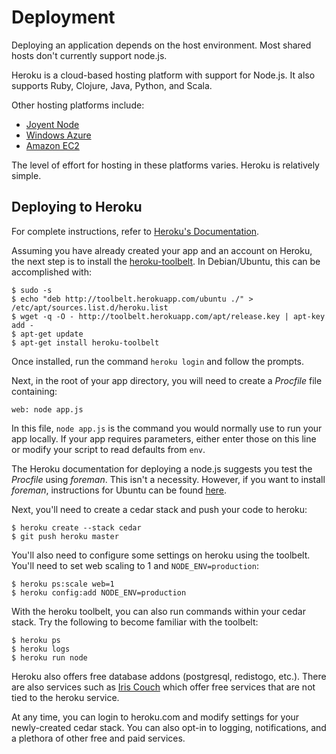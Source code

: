 # Deployment

Deploying an application depends on the host environment. Most shared hosts don't currently support node.js.

Heroku is a cloud-based hosting platform with support for Node.js.  It also supports Ruby, Clojure, Java, Python, and Scala.

Other hosting platforms include:  
  * [Joyent Node](https://no.de)  
  * [Windows Azure](http://www.windowsazure.com/en-us/develop/nodejs/tutorials/getting-started/)  
  * [Amazon EC2](http://aws.amazon.com/ec2/)  

The level of effort for hosting in these platforms varies.  Heroku is relatively simple.

## Deploying to Heroku

For complete instructions, refer to [Heroku's Documentation](http://devcenter.heroku.com/articles/node-js).

Assuming you have already created your app and an account on Heroku, the next step is to install the [heroku-toolbelt](http://toolbelt.herokuapp.com/linux/readme). In Debian/Ubuntu, this can be accomplished with:  

    $ sudo -s
    $ echo "deb http://toolbelt.herokuapp.com/ubuntu ./" > /etc/apt/sources.list.d/heroku.list
    $ wget -q -O - http://toolbelt.herokuapp.com/apt/release.key | apt-key add -
    $ apt-get update
    $ apt-get install heroku-toolbelt

Once installed, run the command `heroku login` and follow the prompts.

Next, in the root of your app directory, you will need to create a _Procfile_ file containing:

    web: node app.js

In this file, `node app.js` is the command you would normally use to run your app locally.  If your app requires parameters, either enter those on this line or modify your script to read defaults from `env`.

The Heroku documentation for deploying a node.js suggests you test the _Procfile_ using *foreman*.  This isn't a necessity.  However, if you want to install *foreman*, instructions for Ubuntu can be found [here](http://theforeman.org/projects/foreman/wiki/Debian-Ubuntu_installation_by_packages).

Next, you'll need to create a cedar stack and push your code to heroku:

    $ heroku create --stack cedar
    $ git push heroku master

You'll also need to configure some settings on heroku using the toolbelt.  You'll need to set web scaling to 1 and `NODE_ENV=production`:  

    $ heroku ps:scale web=1
    $ heroku config:add NODE_ENV=production

With the heroku toolbelt, you can also run commands within your cedar stack.  Try the following to become familiar with the toolbelt:  

    $ heroku ps
    $ heroku logs
    $ heroku run node

Heroku also offers free database addons (postgresql, redistogo, etc.). There are also services such as [Iris Couch](http://www.iriscouch.com/) which offer free services that are not tied to the heroku service.

At any time, you can login to heroku.com and modify settings for your newly-created cedar stack.  You can also opt-in to logging, notifications, and a plethora of other free and paid services.